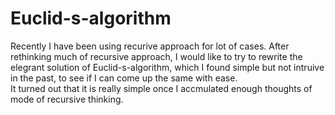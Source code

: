 # Euclid-s-algorithm

Recently I have been using recurive approach for lot of cases. 
After rethinking much of recursive approach, I would like to try to rewrite the elegrant solution of Euclid-s-algorithm, which I found simple but not intruive in the past, to see if I can come up the same with ease.  
It turned out that it is really simple once I accmulated enough thoughts of mode of recursive thinking. 
